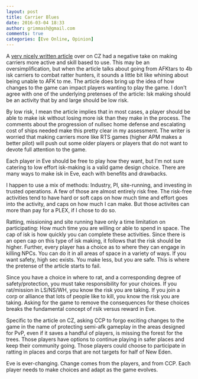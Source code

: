 ```yaml
---
layout: post
title: Carrier Blues
date: 2016-03-04 18:33
author: grimmash@gmail.com
comments: true
categories: [Eve Online, Opinion]
---
```

A <a href="http://crossingzebras.com/initiative-in-the-farms-and-fields/">very nicely written article</a> over on CZ had a negative take on making carriers more active and skill based to use. This may be an oversimplification, but when the article talks about going from AFKtars to 4b isk carriers to combat ratter hunters, it sounds a little bit like whining about being unable to AFK to me. The article does bring up the idea of how changes to the game can impact players wanting to play the game. I don't agree with one of the underlying pretenses of the article: Isk making should be an activity that by and large should be low risk.

By low risk, I mean the article implies that in most cases, a player should be able to make isk without losing more isk than they make in the process. The comments about the progression of nullsec home defense and escalating cost of ships needed make this pretty clear in my assessment. The writer is worried that making carriers more like RTS games (higher APM makes a better pilot) will push out some older players or players that do not want to devote full attention to the game.

Each player in Eve should be free to play how they want, but I'm not sure catering to low effort isk-making is a valid game design choice. There are many ways to make isk in Eve, each with benefits and drawbacks.

I happen to use a mix of methods: Industry, PI, site-running, and investing in trusted operations. A few of those are almost entirely risk free. The risk-free activities tend to have hard or soft caps on how much time and effort goes into the activity, and caps on how much I can make. But those activites can more than pay for a PLEX, if I chose to do so.

Ratting, missioning and site running have only a time limitation on participating: How much time you are willing or able to spend in space. The cap of isk is how quickly you can complete these activities. Since there is an open cap on this type of isk making, it follows that the risk should be higher. Further, every player has a choice as to where they can engage in killing NPCs. You can do it in all areas of space in a variety of ways. If you want safety, high sec exists. You make less, but you are safe. This is where the pretense of the article starts to fail.

Since you have a choice in where to rat, and a corresponding degree of safety/protection, you must take responsibility for your choices. If you rat/mission in LS/NS/WH, you know the risk you are taking. If you join a corp or alliance that lots of people like to kill, you know the risk you are taking. Asking for the game to remove the consequences for these choices breaks the fundamental concept of rsik versus reward in Eve.

Specific to the article on CZ, asking CCP to forgo exciting changes to the game in the name of protecting semi-afk gameplay in the areas designed for PvP, even if it saves a handful of players, is missing the forest for the trees. Those players have options to continue playing in safer places and keep their community going. Those players could choose to participate in ratting in places and corps that are not targets for half of New Eden.

Eve is ever-changing. Change comes from the players, and from CCP. Each player needs to make choices and adapt as the game evolves.

